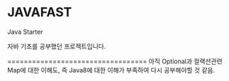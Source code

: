# JAVAFAST
Java Starter

자바 기초를 공부했던 프로젝트입니다.

==================================
아직 Optional과 컬랙션관련  Map에 대한 이해도, 즉 Java8에 대한 이해가 부족하여 다시 공부해야할 것 같음.
